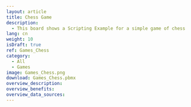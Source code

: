 ```yaml
---
layout: article
title: Chess Game
description: 
  - This board shows a Scripting Example for a simple game of chess 
lang: cn
weight: 10
isDraft: true
ref: Games_Chess
category:
  - All
  - Games
image: Games_Chess.png
download: Games_Chess.pbmx
overview_description:
overview_benefits:
overview_data_sources:
---
```

